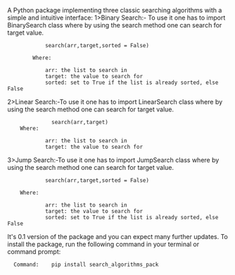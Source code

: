 
A Python package implementing three classic searching algorithms with a simple and intuitive interface:
  1>Binary Search:- To use it one has to import BinarySearch class where by using the search method  one can search for target value.

                search(arr,target,sorted = False)
            
            Where:
                
                arr: the list to search in
                target: the value to search for
                sorted: set to True if the list is already sorted, else False

  2>Linear Search:-To use it one has to import LinearSearch class where by using the search method  one can search for target value.

                  search(arr,target)
        Where:
                
                arr: the list to search in
                target: the value to search for

  3>Jump Search:-To use it one has to import JumpSearch class where by using the search method  one can search for target value.

                search(arr,target,sorted = False)
  
        Where:
                
                arr: the list to search in
                target: the value to search for
                sorted: set to True if the list is already sorted, else False

  It's 0.1 version of the package and you can expect many further updates.
 To install the package, run the following command in your terminal or command prompt:
      
      Command:    pip install search_algorithms_pack